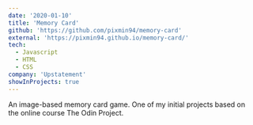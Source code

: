 ```yaml
---
date: '2020-01-10'
title: 'Memory Card'
github: 'https://github.com/pixmin94/memory-card'
external: 'https://pixmin94.github.io/memory-card/'
tech:
  - Javascript
  - HTML
  - CSS
company: 'Upstatement'
showInProjects: true
---
```


An image-based memory card game. One of my initial projects based on the online course The Odin Project.
